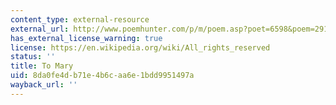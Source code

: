 ```yaml
---
content_type: external-resource
external_url: http://www.poemhunter.com/p/m/poem.asp?poet=6598&poem=29108
has_external_license_warning: true
license: https://en.wikipedia.org/wiki/All_rights_reserved
status: ''
title: To Mary
uid: 8da0fe4d-b71e-4b6c-aa6e-1bdd9951497a
wayback_url: ''
---
```

